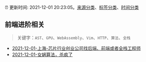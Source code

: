 :alarm_clock: 更新时间: 2021-12-01 20:23:05。[来源分类](../README.md)、[标签分类](../TAGS.md)、[时间分类](../TIMELINE.md)

## 前端进阶相关


> 关键字：`AST`、`GPU`、`WebAssembly`、`Vim`、`HTTP`、`算法`、`全栈`



- [2021-12-01-上海-芯片行业创业公司找后端、前端或者全栈工程师](https://www.v2ex.com/t/819390) 
- [2021-12-01-女娲算法，杀疯了](https://toutiao.io/k/8rnj5db) 